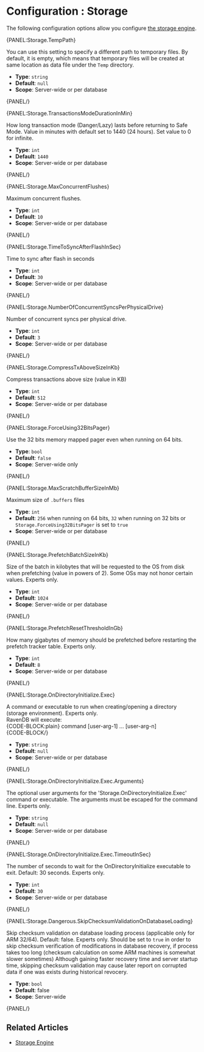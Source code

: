 ﻿# Configuration : Storage

The following configuration options allow you configure [the storage engine](../../server/storage/storage-engine).

{PANEL:Storage.TempPath}

You can use this setting to specify a different path to temporary files. By default, it is empty, which means that temporary files will be created at same location as data file under the `Temp` directory.

- **Type**: `string`
- **Default**: `null`
- **Scope**: Server-wide or per database

{PANEL/}

{PANEL:Storage.TransactionsModeDurationInMin}

How long transaction mode (Danger/Lazy) lasts before returning to Safe Mode. Value in minutes with default set to 1440 (24 hours). Set value to 0 for infinite.

- **Type**: `int`
- **Default**: `1440`
- **Scope**: Server-wide or per database

{PANEL/}

{PANEL:Storage.MaxConcurrentFlushes}

Maximum concurrent flushes.

- **Type**: `int`
- **Default**: `10`
- **Scope**: Server-wide or per database

{PANEL/}

{PANEL:Storage.TimeToSyncAfterFlashInSec}

Time to sync after flash in seconds

- **Type**: `int`
- **Default**: `30`
- **Scope**: Server-wide or per database

{PANEL/}

{PANEL:Storage.NumberOfConcurrentSyncsPerPhysicalDrive}

Number of concurrent syncs per physical drive.

- **Type**: `int`
- **Default**: `3`
- **Scope**: Server-wide or per database

{PANEL/}

{PANEL:Storage.CompressTxAboveSizeInKb}

Compress transactions above size (value in KB)

- **Type**: `int`
- **Default**: `512`
- **Scope**: Server-wide or per database

{PANEL/}

{PANEL:Storage.ForceUsing32BitsPager}

Use the 32 bits memory mapped pager even when running on 64 bits.

- **Type**: `bool`
- **Default**: `false`
- **Scope**: Server-wide only

{PANEL/}

{PANEL:Storage.MaxScratchBufferSizeInMb}

Maximum size of `.buffers` files

- **Type**: `int`
- **Default**: `256` when running on 64 bits, `32` when running on 32 bits or `Storage.ForceUsing32BitsPager` is set to `true`
- **Scope**: Server-wide or per database

{PANEL/}


{PANEL:Storage.PrefetchBatchSizeInKb}

Size of the batch in kilobytes that will be requested to the OS from disk when prefetching (value in powers of 2). Some OSs may not honor certain values. Experts only.

- **Type**: `int`
- **Default**: `1024`
- **Scope**: Server-wide or per database

{PANEL/}

{PANEL:Storage.PrefetchResetThresholdInGb}

How many gigabytes of memory should be prefetched before restarting the prefetch tracker table. Experts only.

- **Type**: `int`
- **Default**: `8`
- **Scope**: Server-wide or per database

{PANEL/}

{PANEL:Storage.OnDirectoryInitialize.Exec}

A command or executable to run when creating/opening a directory (storage environment). Experts only.  
RavenDB will execute:  
{CODE-BLOCK:plain}
command [user-arg-1] ... [user-arg-n] <environment-type> <database-name> <data-dir-path> <temp-dir-path> <journal-dir-path>  
{CODE-BLOCK/}

- **Type**: `string`
- **Default**: `null`
- **Scope**: Server-wide or per database

{PANEL/}

{PANEL:Storage.OnDirectoryInitialize.Exec.Arguments}

The optional user arguments for the 'Storage.OnDirectoryInitialize.Exec' command or executable. The arguments must be escaped for the command line. Experts only.  

- **Type**: `string`
- **Default**: `null`
- **Scope**: Server-wide or per database

{PANEL/}

{PANEL:Storage.OnDirectoryInitialize.Exec.TimeoutInSec}

The number of seconds to wait for the OnDirectoryInitialize executable to exit. Default: 30 seconds. Experts only.  

- **Type**: `int`
- **Default**: `30`
- **Scope**: Server-wide or per database

{PANEL/}

{PANEL:Storage.Dangerous.SkipChecksumValidationOnDatabaseLoading}

Skip checksum validation on database loading process (applicable only for ARM 32/64). Default: false. Experts only.
Should be set to `true` in order to skip checksum verification of modifications in database recovery, if process takes too long (checksum calculation on some ARM machines is somewhat slower sometimes)
Although gaining faster recovery time and server startup time, skipping checksum validation may cause later report on corrupted data if one was exists during historical revocery.

- **Type**: `bool`
- **Default**: false
- **Scope**: Server-wide

{PANEL/}

## Related Articles

- [Storage Engine](../../server/storage/storage-engine)
